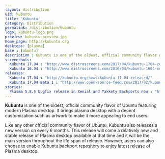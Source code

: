 ```yaml
---
layout: distribution
uid: kubuntu
title: 'Kubuntu'
Category: Distribution
permalink: /distribution/kubuntu
logo: kubuntu-logo.png
preview: kubuntu-preview.jpg
home_page: http://kubuntu.org
desktops: [plasma]
base : [ubuntu]
description : Kubuntu is one of the oldest, official community flavor of Ubuntu featuring modern Plasma desktop. Stories and updates on Kubuntu
screenshots:
  Kubuntu 17.04 : "http://www.distroscreens.com/2017/04/kubuntu-1704-zesty-zapus-screenshots.html"
  Kubuntu 16.04 : "http://www.distroscreens.com/2016/04/kubuntu-1604-xenial-xerus-screenshots.html"
releases:
  Kubuntu 17.04 : "http://kubuntu.org/news/kubuntu-17-04-released/"
  Kubuntu 17.04 Beta 1 : "http://www.open-source-feed.com/2017/02/kubuntu-1704-beta-1-released-with.html"
stories:
  Plasma 5.8.5 bugfix release in Xenial and Yakkety Backports now : "http://kubuntu.org/news/plasma-5-8-5-bugfix-release-in-xenial-and-yakkety-backports-now/"
---
```


**Kubuntu** is one of the oldest, official community flavor of Ubuntu featuring modern Plasma desktop. It brings plasma desktop with a decent customization such as artwork to make it more appealing to end users.

Like any other official community flavor of Ubuntu, Kubuntu also releases a new version on every 6 months. This release will come a relatively new and stable release of Plasma desktop available at that time and it will be the main version throughout the life span of release. However, users can also choose to enable Kubuntu backport repository to enjoy latest release of Plasma desktop.

